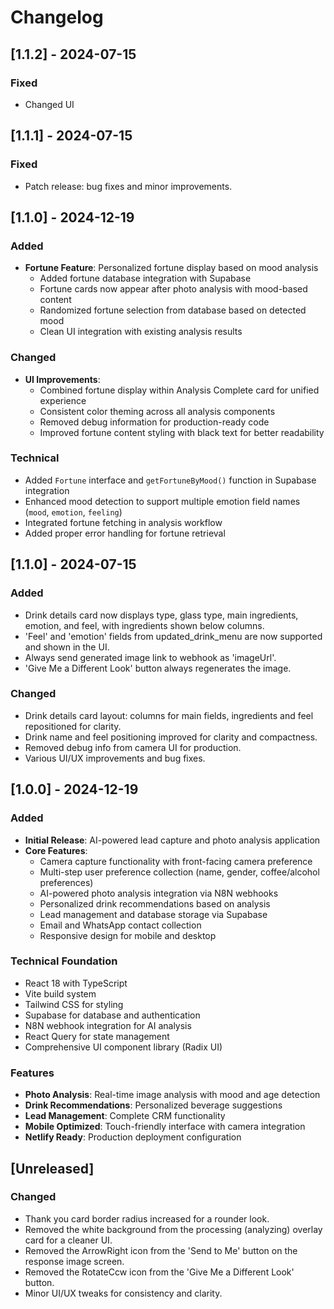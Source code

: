 # Changelog
## [1.1.2] - 2024-07-15
### Fixed
- Changed UI

## [1.1.1] - 2024-07-15
### Fixed
- Patch release: bug fixes and minor improvements.

## [1.1.0] - 2024-12-19
### Added
- **Fortune Feature**: Personalized fortune display based on mood analysis
  - Added fortune database integration with Supabase
  - Fortune cards now appear after photo analysis with mood-based content
  - Randomized fortune selection from database based on detected mood
  - Clean UI integration with existing analysis results

### Changed
- **UI Improvements**: 
  - Combined fortune display within Analysis Complete card for unified experience
  - Consistent color theming across all analysis components
  - Removed debug information for production-ready code
  - Improved fortune content styling with black text for better readability

### Technical
- Added `Fortune` interface and `getFortuneByMood()` function in Supabase integration
- Enhanced mood detection to support multiple emotion field names (`mood`, `emotion`, `feeling`)
- Integrated fortune fetching in analysis workflow
- Added proper error handling for fortune retrieval

## [1.1.0] - 2024-07-15
### Added
- Drink details card now displays type, glass type, main ingredients, emotion, and feel, with ingredients shown below columns.
- 'Feel' and 'emotion' fields from updated_drink_menu are now supported and shown in the UI.
- Always send generated image link to webhook as 'imageUrl'.
- 'Give Me a Different Look' button always regenerates the image.

### Changed
- Drink details card layout: columns for main fields, ingredients and feel repositioned for clarity.
- Drink name and feel positioning improved for clarity and compactness.
- Removed debug info from camera UI for production.
- Various UI/UX improvements and bug fixes.

## [1.0.0] - 2024-12-19

### Added
- **Initial Release**: AI-powered lead capture and photo analysis application
- **Core Features**:
  - Camera capture functionality with front-facing camera preference
  - Multi-step user preference collection (name, gender, coffee/alcohol preferences)
  - AI-powered photo analysis integration via N8N webhooks
  - Personalized drink recommendations based on analysis
  - Lead management and database storage via Supabase
  - Email and WhatsApp contact collection
  - Responsive design for mobile and desktop

### Technical Foundation
- React 18 with TypeScript
- Vite build system
- Tailwind CSS for styling
- Supabase for database and authentication
- N8N webhook integration for AI analysis
- React Query for state management
- Comprehensive UI component library (Radix UI)

### Features
- **Photo Analysis**: Real-time image analysis with mood and age detection
- **Drink Recommendations**: Personalized beverage suggestions
- **Lead Management**: Complete CRM functionality
- **Mobile Optimized**: Touch-friendly interface with camera integration
- **Netlify Ready**: Production deployment configuration 

## [Unreleased]
### Changed
- Thank you card border radius increased for a rounder look.
- Removed the white background from the processing (analyzing) overlay card for a cleaner UI.
- Removed the ArrowRight icon from the 'Send to Me' button on the response image screen.
- Removed the RotateCcw icon from the 'Give Me a Different Look' button.
- Minor UI/UX tweaks for consistency and clarity. 